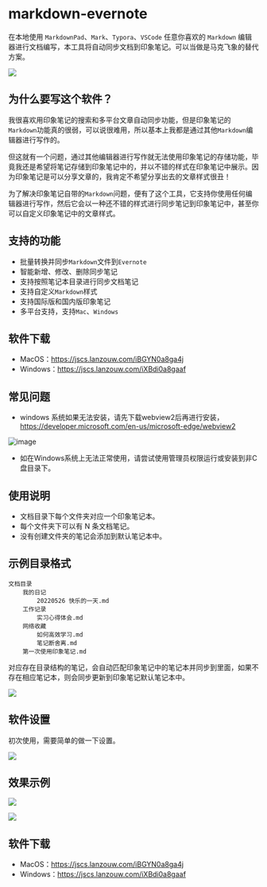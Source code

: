 # markdown-evernote

在本地使用 `MarkdownPad`、`Mark`、`Typora`、`VSCode` 任意你喜欢的 `Markdown` 编辑器进行文档编写，本工具将自动同步文档到印象笔记。可以当做是马克飞象的替代方案。

![](https://imageio.jscs.top/1m80mf.jpg)

## 为什么要写这个软件？

我很喜欢用印象笔记的搜索和多平台文章自动同步功能，但是印象笔记的`Markdown`功能真的很弱，可以说很难用，所以基本上我都是通过其他`Markdown`编辑器进行写作的。

但这就有一个问题，通过其他编辑器进行写作就无法使用印象笔记的存储功能，毕竟我还是希望将笔记存储到印象笔记中的，并以不错的样式在印象笔记中展示。因为印象笔记是可以分享文章的，我肯定不希望分享出去的文章样式很丑！

为了解决印象笔记自带的`Markdown`问题，便有了这个工具，它支持你使用任何编辑器进行写作，然后它会以一种还不错的样式进行同步笔记到印象笔记中，甚至你可以自定义印象笔记中的文章样式。

## 支持的功能

- 批量转换并同步`Markdown`文件到`Evernote`
- 智能新增、修改、删除同步笔记
- 支持按照笔记本目录进行同步文档笔记
- 支持自定义`Markdown`样式
- 支持国际版和国内版印象笔记
- 多平台支持，支持`Mac`、`Windows`

## 软件下载

- MacOS：https://jscs.lanzouw.com/iBGYN0a8ga4j
- Windows：https://jscs.lanzouw.com/iXBdi0a8gaaf

## 常见问题

- windows 系统如果无法安装，请先下载webview2后再进行安装，https://developer.microsoft.com/en-us/microsoft-edge/webview2

![image](https://user-images.githubusercontent.com/28686832/175932563-e615ed6b-bc51-49dc-88e0-b4338a30d1d6.png)

- 如在Windows系统上无法正常使用，请尝试使用管理员权限运行或安装到非C盘目录下。

## 使用说明

- 文档目录下每个文件夹对应一个印象笔记本。
- 每个文件夹下可以有 N 条文档笔记。
- 没有创建文件夹的笔记会添加到默认笔记本中。

## 示例目录格式

```
文档目录
    我的日记
        20220526 快乐的一天.md
    工作记录
        实习心得体会.md
    网络收藏
        如何高效学习.md
        笔记断舍离.md
    第一次使用印象笔记.md
```

对应存在目录结构的笔记，会自动匹配印象笔记中的笔记本并同步到里面，如果不存在相应笔记本，则会同步更新到印象笔记默认笔记本中。

![](https://imageio.jscs.top/vIyIiD.jpg)

## 软件设置

初次使用，需要简单的做一下设置。

![](https://imageio.jscs.top/4abIGS.png)

## 效果示例

![](https://imageio.jscs.top/WZ0xof.png)

![](https://imageio.jscs.top/1m80mf.jpg)

## 软件下载

- MacOS：https://jscs.lanzouw.com/iBGYN0a8ga4j
- Windows：https://jscs.lanzouw.com/iXBdi0a8gaaf
